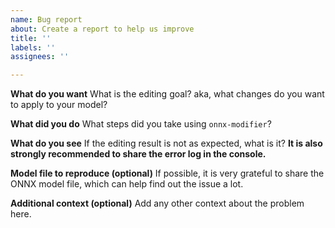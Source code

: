 ```yaml
---
name: Bug report
about: Create a report to help us improve
title: ''
labels: ''
assignees: ''

---
```


**What do you want**
What is the editing goal? aka, what changes do you want to apply to your model?

**What did you do**
What steps did you take using `onnx-modifier`?

**What do you see**
If the editing result is not as expected, what is it? **It is also strongly recommended to share the error log in the console.**

**Model file to reproduce (optional)**
If possible, it is very grateful to share the ONNX model file, which can help find out the issue a lot.

**Additional context (optional)**
Add any other context about the problem here.
